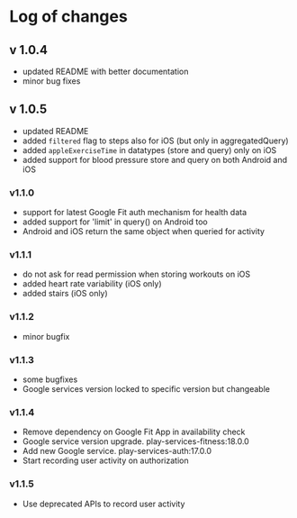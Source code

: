 Log of changes
==============

## v 1.0.4

* updated README with better documentation
* minor bug fixes


## v 1.0.5

* updated README
* added `filtered` flag to steps also for iOS (but only in aggregatedQuery)
* added `appleExerciseTime` in datatypes (store and query) only on iOS
* added support for blood pressure store and query on both Android and iOS


### v1.1.0

* support for latest Google Fit auth mechanism for health data
* added support for 'limit' in query() on Android too
* Android and iOS return the same object when queried for activity

### v1.1.1

* do not ask for read permission when storing workouts on iOS
* added heart rate variability (iOS only)
* added stairs (iOS only)

### v1.1.2

* minor bugfix


### v1.1.3

* some bugfixes
* Google services version locked to specific version but changeable

### v1.1.4

* Remove dependency on Google Fit App in availability check
* Google service version upgrade. play-services-fitness:18.0.0
* Add new Google service. play-services-auth:17.0.0
* Start recording user activity on authorization

### v1.1.5

* Use deprecated APIs to record user activity